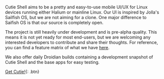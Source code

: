 Cutie Shell aims to be a pretty and easy-to-use mobile UI/UX for Linux devices running either Halium or mainline Linux. Our UI is inspired by Jolla's Sailfish OS, but we are not aiming for a clone. One major difference to Saifish OS is that our source is completely open.

The project is still heavily under development and is pre-alpha quality. This means it is not yet ready for most end-users, but we are welcoming any interested developers to contribute and share their thoughts. For reference, you can find a feature matrix of what we have [here](/progress). 

We also offer daily Droidian builds containing a development snapshot of Cutie Shell and the base apps for easy testing.

[Get Cutie!](/install){: .btn}